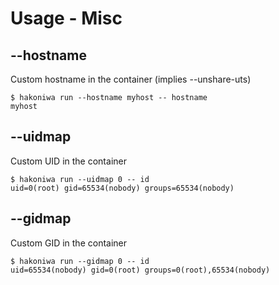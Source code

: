 # Usage - Misc

## --hostname

Custom hostname in the container (implies --unshare-uts)

```console
$ hakoniwa run --hostname myhost -- hostname
myhost
```

## --uidmap

Custom UID in the container

```console
$ hakoniwa run --uidmap 0 -- id
uid=0(root) gid=65534(nobody) groups=65534(nobody)
```

## --gidmap

Custom GID in the container

```console
$ hakoniwa run --gidmap 0 -- id
uid=65534(nobody) gid=0(root) groups=0(root),65534(nobody)
```
